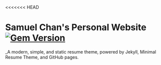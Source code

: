 <<<<<<< HEAD

# Samuel Chan's Personal Website [![Gem Version](https://badge.fury.io/rb/modern-resume-theme.svg)](https://badge.fury.io/rb/modern-resume-theme)

\_A modern, simple, and static resume theme, powered by Jekyll, Minimal Resume Theme, and GitHub pages.
